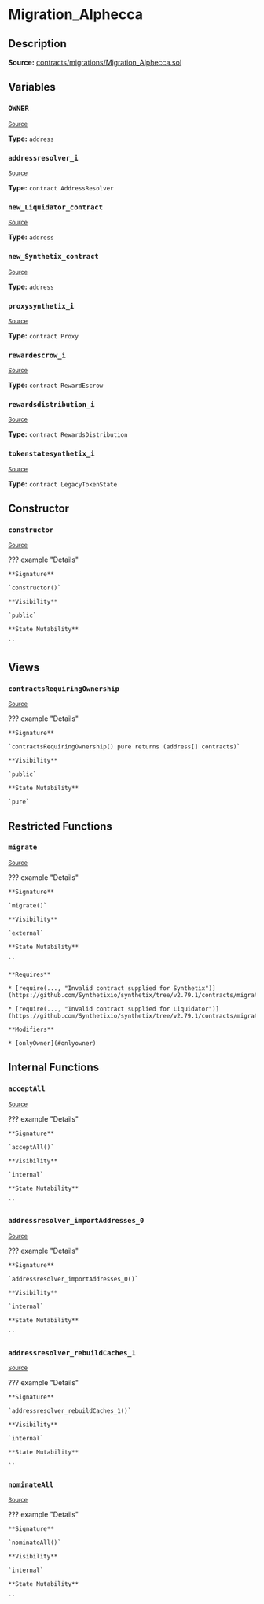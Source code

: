 # Migration_Alphecca

## Description

**Source:** [contracts/migrations/Migration_Alphecca.sol](https://github.com/Synthetixio/synthetix/tree/v2.79.1/contracts/migrations/Migration_Alphecca.sol)

## Variables

### `OWNER`

<sub>[Source](https://github.com/Synthetixio/synthetix/tree/v2.79.1/contracts/migrations/Migration_Alphecca.sol#L18)</sub>

**Type:** `address`

### `addressresolver_i`

<sub>[Source](https://github.com/Synthetixio/synthetix/tree/v2.79.1/contracts/migrations/Migration_Alphecca.sol#L25)</sub>

**Type:** `contract AddressResolver`

### `new_Liquidator_contract`

<sub>[Source](https://github.com/Synthetixio/synthetix/tree/v2.79.1/contracts/migrations/Migration_Alphecca.sol#L43)</sub>

**Type:** `address`

### `new_Synthetix_contract`

<sub>[Source](https://github.com/Synthetixio/synthetix/tree/v2.79.1/contracts/migrations/Migration_Alphecca.sol#L41)</sub>

**Type:** `address`

### `proxysynthetix_i`

<sub>[Source](https://github.com/Synthetixio/synthetix/tree/v2.79.1/contracts/migrations/Migration_Alphecca.sol#L27)</sub>

**Type:** `contract Proxy`

### `rewardescrow_i`

<sub>[Source](https://github.com/Synthetixio/synthetix/tree/v2.79.1/contracts/migrations/Migration_Alphecca.sol#L31)</sub>

**Type:** `contract RewardEscrow`

### `rewardsdistribution_i`

<sub>[Source](https://github.com/Synthetixio/synthetix/tree/v2.79.1/contracts/migrations/Migration_Alphecca.sol#L33)</sub>

**Type:** `contract RewardsDistribution`

### `tokenstatesynthetix_i`

<sub>[Source](https://github.com/Synthetixio/synthetix/tree/v2.79.1/contracts/migrations/Migration_Alphecca.sol#L29)</sub>

**Type:** `contract LegacyTokenState`

## Constructor

### `constructor`

<sub>[Source](https://github.com/Synthetixio/synthetix/tree/v2.79.1/contracts/migrations/Migration_Alphecca.sol#L45)</sub>

??? example "Details"

    **Signature**

    `constructor()`

    **Visibility**

    `public`

    **State Mutability**

    ``

## Views

### `contractsRequiringOwnership`

<sub>[Source](https://github.com/Synthetixio/synthetix/tree/v2.79.1/contracts/migrations/Migration_Alphecca.sol#L47)</sub>

??? example "Details"

    **Signature**

    `contractsRequiringOwnership() pure returns (address[] contracts)`

    **Visibility**

    `public`

    **State Mutability**

    `pure`

## Restricted Functions

### `migrate`

<sub>[Source](https://github.com/Synthetixio/synthetix/tree/v2.79.1/contracts/migrations/Migration_Alphecca.sol#L56)</sub>

??? example "Details"

    **Signature**

    `migrate()`

    **Visibility**

    `external`

    **State Mutability**

    ``

    **Requires**

    * [require(..., "Invalid contract supplied for Synthetix")](https://github.com/Synthetixio/synthetix/tree/v2.79.1/contracts/migrations/Migration_Alphecca.sol#L57)

    * [require(..., "Invalid contract supplied for Liquidator")](https://github.com/Synthetixio/synthetix/tree/v2.79.1/contracts/migrations/Migration_Alphecca.sol#L61)

    **Modifiers**

    * [onlyOwner](#onlyowner)

## Internal Functions

### `acceptAll`

<sub>[Source](https://github.com/Synthetixio/synthetix/tree/v2.79.1/contracts/migrations/Migration_Alphecca.sol#L87)</sub>

??? example "Details"

    **Signature**

    `acceptAll()`

    **Visibility**

    `internal`

    **State Mutability**

    ``

### `addressresolver_importAddresses_0`

<sub>[Source](https://github.com/Synthetixio/synthetix/tree/v2.79.1/contracts/migrations/Migration_Alphecca.sol#L101)</sub>

??? example "Details"

    **Signature**

    `addressresolver_importAddresses_0()`

    **Visibility**

    `internal`

    **State Mutability**

    ``

### `addressresolver_rebuildCaches_1`

<sub>[Source](https://github.com/Synthetixio/synthetix/tree/v2.79.1/contracts/migrations/Migration_Alphecca.sol#L114)</sub>

??? example "Details"

    **Signature**

    `addressresolver_rebuildCaches_1()`

    **Visibility**

    `internal`

    **State Mutability**

    ``

### `nominateAll`

<sub>[Source](https://github.com/Synthetixio/synthetix/tree/v2.79.1/contracts/migrations/Migration_Alphecca.sol#L94)</sub>

??? example "Details"

    **Signature**

    `nominateAll()`

    **Visibility**

    `internal`

    **State Mutability**

    ``
